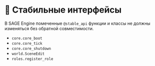 # 📘 Стабильные интерфейсы

В SAGE Engine помеченные `@stable_api` функции и классы не должны изменяться без обратной совместимости.

- `core.core_boot`
- `core.core_tick`
- `core.core_shutdown`
- `world.SceneEdit`
- `roles.register_role`
